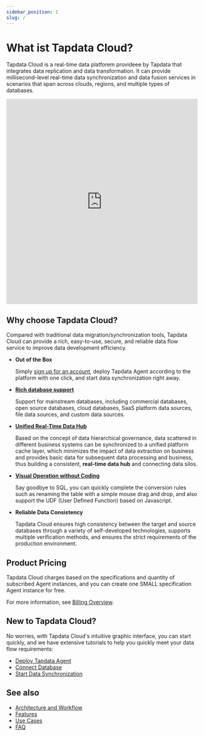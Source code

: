 ```yaml
---
sidebar_position: 1
slug: /
---
```


# What ist Tapdata Cloud?

Tapdata Cloud is a real-time data platforem provideee by Tapdata that integrates data replication and data transformation. It can provide millisecond-level real-time data synchronization and data fusion services in scenarios that span across clouds, regions, and multiple types of databases.

<iframe width="100%" height="539" src="https://www.youtube.com/embed/hlJKo6u3UnA?si=6Df9Yzv8jXf5EFE9" title="YouTube video player" frameborder="0" allow="accelerometer; autoplay; clipboard-write; encrypted-media; gyroscope; picture-in-picture; web-share" allowfullscreen></iframe>

## Why choose Tapdata Cloud?

Compared with traditional data migration/synchronization tools, Tapdata Cloud can provide a rich, easy-to-use, secure, and reliable data flow service to improve data development efficiency.

* **Out of the Box**

  Simply [sign up for an account](https://cloud.tapdata.io/), deploy Tapdata Agent according to the platform with one click, and start data synchronization right away.

* **[Rich database support](introduction/supported-databases.md)**

  Support for mainstream databases, including commercial databases, open source databases, cloud databases, SaaS platform data sources, file data sources, and custom data sources.

* **[Unified Real-Time Data Hub](user-guide/real-time-data-hub/enable-real-time-data-hub.md)**

  Based on the concept of data hierarchical governance, data scattered in different business systems can be synchronized to a unified platform cache layer, which minimizes the impact of data extraction on business and provides basic data for subsequent data processing and business, thus building a consistent, **real-time data hub** and connecting data silos.

* **[Visual Operation without Coding](user-guide/workshop.md)**

  Say goodbye to SQL, you can quickly complete the conversion rules such as renaming the table with a simple mouse drag and drop, and also support the UDF (User Defined Function) based on Javascript.
  
* **Reliable Data Consistency**

  Tapdata Cloud ensures high consistency between the target and source databases through a variety of self-developed technologies, supports multiple verification methods, and ensures the strict requirements of the production environment.



## Product Pricing

Tapdata Cloud charges based on the specifications and quantity of subscribed Agent instances, and you can create one SMALL specification Agent instance for free.

For more information, see [Billing Overview](billing/billing-overview.md).



## New to Tapdata Cloud?

No worries, with Tapdata Cloud's intuitive graphic interface, you can start quickly, and we have extensive tutorials to help you quickly meet your data flow requirements:

* [Deploy Tapdata Agent](cloud/quick-start/install-agent)
* [Connect Database](quick-start/connect-database.md)
* [Start Data Synchronization](/cloud/quick-start/create-task)



## See also

* [Architecture and Workflow](introduction/architecture.md)
* [Features](introduction/features.md)
* [Use Cases](introduction/use-cases.md)
* [FAQ](faq/README.md)
